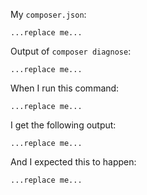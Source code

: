 My `composer.json`:

```
...replace me...
```

Output of `composer diagnose`:

```
...replace me...
```

When I run this command:

```
...replace me...
```

I get the following output:

```
...replace me...
```

And I expected this to happen:

```
...replace me...
```